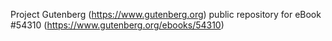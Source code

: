 Project Gutenberg (https://www.gutenberg.org) public repository for
eBook #54310 (https://www.gutenberg.org/ebooks/54310)
